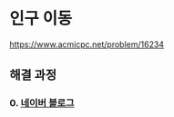# 인구 이동
https://www.acmicpc.net/problem/16234
## 해결 과정
### 0. [네이버 블로그](https://blog.naver.com/alsrua7222/222662334337)
